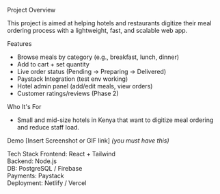 Project Overview

This project is aimed at helping hotels and restaurants digitize their meal ordering process with a lightweight, fast, and scalable web app.

 Features
- Browse meals by category (e.g., breakfast, lunch, dinner)
- Add to cart + set quantity
- Live order status (Pending → Preparing → Delivered)
- Paystack Integration (test env working)
- Hotel admin panel (add/edit meals, view orders)
- Customer ratings/reviews (Phase 2)

Who It's For
- Small and mid-size hotels in Kenya that want to digitize meal ordering and reduce staff load.

Demo
[Insert Screenshot or GIF link] *(you must have this)*

Tech Stack
Frontend: React + Tailwind  
Backend: Node.js  
DB: PostgreSQL / Firebase  
Payments: Paystack  
Deployment: Netlify / Vercel


